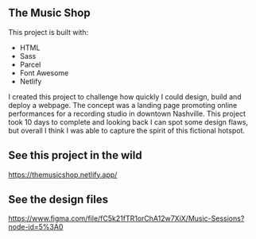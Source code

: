 ## The Music Shop

This project is built with:

- HTML
- Sass
- Parcel
- Font Awesome
- Netlify

I created this project to challenge how quickly I could design, build and deploy a webpage. The concept was a landing page promoting online performances for a recording studio in downtown Nashville. This project took 10 days to complete and looking back I can spot some design flaws, but overall I think I was able to capture the spirit of this fictional hotspot.

## See this project in the wild
<https://themusicshop.netlify.app/>

## See the design files 
<https://www.figma.com/file/fC5k21fTR1orChA12w7XiX/Music-Sessions?node-id=5%3A0>
